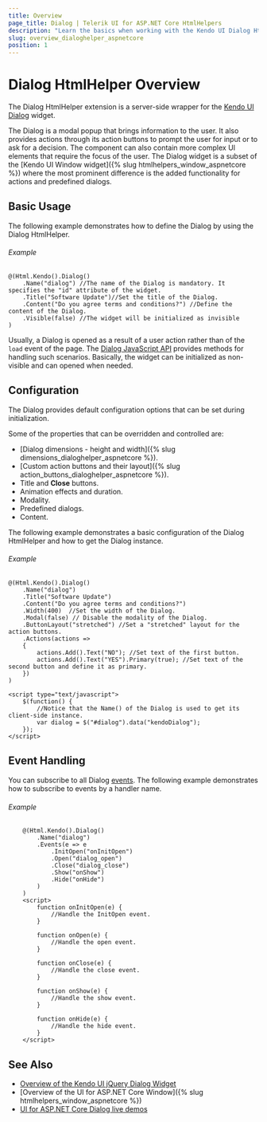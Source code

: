 ```yaml
---
title: Overview
page_title: Dialog | Telerik UI for ASP.NET Core HtmlHelpers
description: "Learn the basics when working with the Kendo UI Dialog HtmlHelper for ASP.NET Core (MVC 6 or ASP.NET Core MVC)."
slug: overview_dialoghelper_aspnetcore
position: 1
---
```


# Dialog HtmlHelper Overview

The Dialog HtmlHelper extension is a server-side wrapper for the [Kendo UI Dialog](https://demos.telerik.com/kendo-ui/dialog/index) widget.

The Dialog is a modal popup that brings information to the user. It also provides actions through its action buttons to prompt the user for input or to ask for a decision. The component can also contain more complex UI elements that require the focus of the user. The Dialog widget is a subset of the [Kendo UI Window widget]({% slug htmlhelpers_window_aspnetcore %}) where the most prominent difference is the added functionality for actions and predefined dialogs.

## Basic Usage

The following example demonstrates how to define the Dialog by using the Dialog HtmlHelper.

###### Example

    @(Html.Kendo().Dialog()
        .Name("dialog") //The name of the Dialog is mandatory. It specifies the "id" attribute of the widget.
        .Title("Software Update")//Set the title of the Dialog.
        .Content("Do you agree terms and conditions?") //Define the content of the Dialog.
        .Visible(false) //The widget will be initialized as invisible
    )

Usually, a Dialog is opened as a result of a user action rather than of the `load` event of the page. The [Dialog JavaScript API](https://docs.telerik.com/kendo-ui/api/javascript/ui/dialog) provides methods for handling such scenarios. Basically, the widget can be initialized as non-visible and can opened when needed.

## Configuration

The Dialog provides default configuration options that can be set during initialization.

Some of the properties that can be overridden and controlled are:

* [Dialog dimensions - height and width]({% slug dimensions_dialoghelper_aspnetcore %}).
* [Custom action buttons and their layout]({% slug action_buttons_dialoghelper_aspnetcore %}).
* Title and **Close** buttons.
* Animation effects and duration.
* Modality.
* Predefined dialogs.
* Content.

The following example demonstrates a basic configuration of the Dialog HtmlHelper and how to get the Dialog instance.

###### Example

    @(Html.Kendo().Dialog()
        .Name("dialog")
        .Title("Software Update")
        .Content("Do you agree terms and conditions?")
        .Width(400)  //Set the width of the Dialog.
        .Modal(false) // Disable the modality of the Dialog.
        .ButtonLayout("stretched") //Set a "stretched" layout for the action buttons.
        .Actions(actions =>
        {
            actions.Add().Text("NO"); //Set text of the first button.
            actions.Add().Text("YES").Primary(true); //Set text of the second button and define it as primary.
        })
    )

    <script type="text/javascript">
        $(function() {
            //Notice that the Name() of the Dialog is used to get its client-side instance.
            var dialog = $("#dialog").data("kendoDialog");
        });
    </script>

## Event Handling

You can subscribe to all Dialog [events](/api/Kendo.Mvc.UI.Fluent/DialogEventBuilder). The following example demonstrates how to subscribe to events by a handler name.

###### Example

```
    @(Html.Kendo().Dialog()
        .Name("dialog")
        .Events(e => e
            .InitOpen("onInitOpen")
            .Open("dialog_open")
            .Close("dialog_close")
            .Show("onShow")
            .Hide("onHide")
        )
    )
    <script>
        function onInitOpen(e) {
            //Handle the InitOpen event.
        }

        function onOpen(e) {
            //Handle the open event.
        }

        function onClose(e) {
            //Handle the close event.
        }

        function onShow(e) {
            //Handle the show event.
        }

        function onHide(e) {
            //Handle the hide event.
        }
    </script>
```

## See Also

* [Overview of the Kendo UI jQuery Dialog Widget](https://docs.telerik.com/kendo-ui/controls/layout/dialog/overview)
* [Overview of the UI for ASP.NET Core Window]({% slug htmlhelpers_window_aspnetcore %})
* [UI for ASP.NET Core Dialog live demos](https://demos.telerik.com/aspnet-core/dialog)
